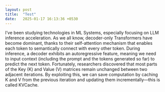 ```yaml
---
layout: post
title:  "Test"
date:   2025-01-17 16:13:36 +0530
---
```

I’ve been studying technologies in ML Systems, especially focusing on LLM inference acceleration. As we all know, decoder-only Transformers have become dominant, thanks to their self-attention mechanism that enables each token to semantically connect with every other token. During inference, a decoder exhibits an autoregressive feature, meaning we need to input context (including the prompt and the tokens generated so far) to predict the next token. Fortunately, researchers discovered that most parts of the Key (K) and Value (V) matrices remain unchanged between two adjacent iterations. By exploiting this, we can save computation by caching K and V from the previous iteration and updating them incrementally—this is called KVCache.